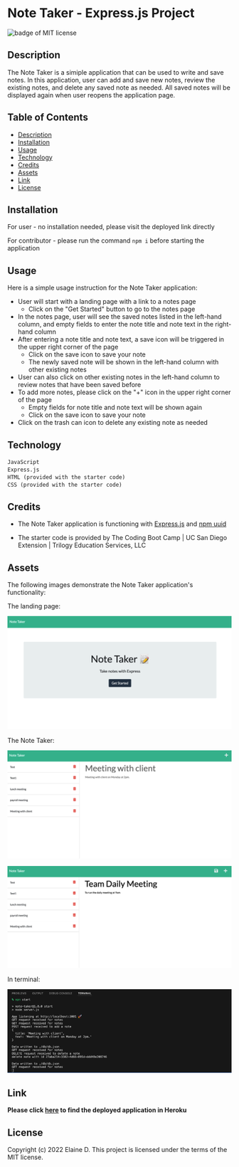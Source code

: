 # Note Taker - Express.js Project

![badge of MIT license](https://img.shields.io/badge/license-MIT-9cf)

## Description

The Note Taker is a simiple application that can be used to write and save notes. In this application, user can add and save new notes, review the existing notes, and delete any saved note as needed. All saved notes will be displayed again when user reopens the application page.

## Table of Contents

- [Description](#description)
- [Installation](#installation)
- [Usage](#usage)
- [Technology](#technology)
- [Credits](#credits)
- [Assets](#assets)
- [Link](#link)
- [License](#license)

## Installation

For user - no installation needed, please visit the deployed link directly

For contributor - please run the command `npm i` before starting the application

## Usage

Here is a simple usage instruction for the Note Taker application:
- User will start with a landing page with a link to a notes page
    - Click on the "Get Started" button to go to the notes page
- In the notes page, user will see the saved notes listed in the left-hand column, and empty fields to enter the note title and note text in the right-hand column
- After entering a note title and note text, a save icon will be triggered in the upper right corner of the page
    - Click on the save icon to save your note
    - The newly saved note will be shown in the left-hand column with other existing notes
- User can also click on other existing notes in the left-hand column to review notes that have been saved before
- To add more notes, please click on the "+" icon in the upper right corner of the page
    - Empty fields for note title and note text will be shown again
    - Click on the save icon to save your note
- Click on the trash can icon to delete any existing note as needed



## Technology
```md
JavaScript
Express.js
HTML (provided with the starter code)
CSS (provided with the starter code)
```


## Credits

- The Note Taker application is functioning with [Express.js](https://expressjs.com/) and [npm uuid](https://www.npmjs.com/package/uuid)

- The starter code is provided by The Coding Boot Camp | UC San Diego Extension | Trilogy Education Services, LLC

## Assets

The following images demonstrate the Note Taker application's functionality:

The landing page:

![image of the landing page](assets/images/landing-page.png)

The Note Taker:

![image of the Note Taker application](assets/images/note-taker-show-note.png)

![image of the Note Taker application](assets/images/note-taker-save-note.png)

In terminal:

![image for terminal](assets/images/terminal.png)

## Link

**Please click [here](https://note-taker-express-js-123.herokuapp.com/) to find the deployed application in Heroku**

## License

Copyright (c) 2022 Elaine D. This project is licensed under the terms of the MIT license.